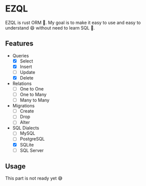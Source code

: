 # EZQL

EZQL is rust ORM :rocket:.
My goal is to make it easy to use and easy to understand :smile: without need to learn SQL :muscle:.

## Features

-   Queries
    -   [x] Select
    -   [x] Insert
    -   [ ] Update
    -   [x] Delete
-   Relations
    -   [ ] One to One
    -   [ ] One to Many
    -   [ ] Many to Many
-   Migrations
    -   [ ] Create
    -   [ ] Drop
    -   [ ] Alter
-   SQL Dialects
    -   [ ] MySQL
    -   [ ] PostgreSQL
    -   [x] SQLite
    -   [ ] SQL Server

## Usage

This part is not ready yet :sweat_smile:

